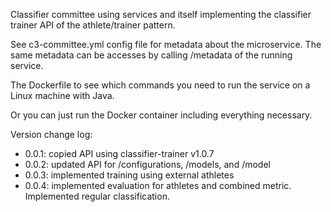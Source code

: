 Classifier committee using services and itself implementing the classifier trainer API of the athlete/trainer pattern. 

See c3-committee.yml config file for metadata about the microservice. The same metadata can be accesses by calling /metadata of the running service. 

The Dockerfile to see which commands you need to run the service on a Linux machine with Java. 

Or you can just run the Docker container including everything necessary. 

Version change log:

- 0.0.1: copied API using classifier-trainer v1.0.7
- 0.0.2: updated API for /configurations, /models, and /model
- 0.0.3: implemented training using external athletes
- 0.0.4: implemented evaluation for athletes and combined metric. Implemented regular classification.